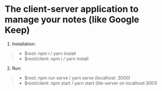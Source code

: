 # The client-server application to manage your notes (like Google Keep)

1. Installation:
	
>	* $root: npm i / yarn install
>	* $root/client: npm i / yarn install

2. Run:

>	* $root: npm run serve / yarn serve (localhost: 3000)
>	* $root/client: npm start / yarn start (lite-server on localhost:3001)

